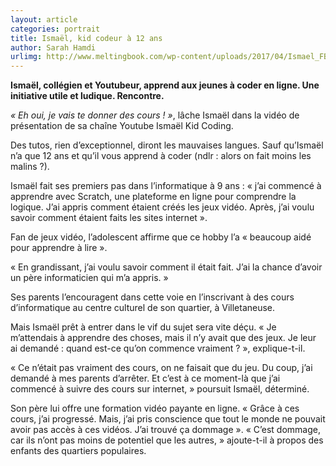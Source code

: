 ```yaml
---
layout: article
categories: portrait
title: Ismaël, kid codeur à 12 ans
author: Sarah Hamdi
urlimg: http://www.meltingbook.com/wp-content/uploads/2017/04/Ismael_FB-756x425.jpg
---
```


**Ismaël, collégien et Youtubeur, apprend aux jeunes à coder en ligne. Une initiative utile et ludique. Rencontre.**

_« Eh oui, je vais te donner des cours ! »_, lâche Ismaël dans la vidéo de présentation de sa chaîne Youtube Ismaël Kid Coding.

Des tutos, rien d’exceptionnel, diront les mauvaises langues. Sauf qu’Ismaël n’a que 12 ans et qu’il vous apprend à coder (ndlr : alors on fait moins les malins ?).

Ismaël fait ses premiers pas dans l’informatique à 9 ans : « j’ai commencé à apprendre avec Scratch, une plateforme en ligne pour comprendre la logique. J’ai appris comment étaient créés les jeux vidéo. Après, j’ai voulu savoir comment étaient faits les sites internet ».

Fan de jeux vidéo, l’adolescent affirme que ce hobby l’a « beaucoup aidé pour apprendre à lire ».

« En grandissant, j’ai voulu savoir comment il était fait. J’ai la chance d’avoir un père informaticien qui m’a appris. »

Ses parents l’encouragent dans cette voie en l’inscrivant à des cours d’informatique au centre culturel de son quartier, à Villetaneuse.

Mais Ismaël prêt à entrer dans le vif du sujet sera vite déçu. « Je m’attendais à apprendre des choses, mais il n’y avait que des jeux.  Je leur ai demandé : quand est-ce qu’on commence vraiment ? », explique-t-il.

« Ce n’était pas vraiment des cours, on ne faisait que du jeu.  Du coup, j’ai demandé à mes parents d’arrêter. Et c’est à ce moment-là que j’ai commencé à suivre des cours sur internet, » poursuit Ismaël, déterminé.

Son père lui offre une formation vidéo payante en ligne. « Grâce à ces cours, j’ai progressé. Mais, j’ai pris conscience que tout le monde ne pouvait avoir pas accès à ces vidéos. J’ai trouvé ça dommage ». « C’est dommage, car ils n’ont pas moins de potentiel que les autres, » ajoute-t-il à propos des enfants des quartiers populaires.